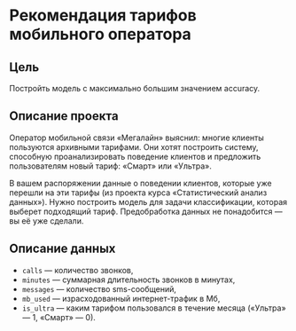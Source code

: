 # Рекомендация тарифов мобильного оператора
## Цель 
Постройть модель с максимально большим значением accuracy.
## Описание проекта
Оператор мобильной связи «Мегалайн» выяснил: многие клиенты пользуются архивными тарифами. Они хотят построить систему, способную проанализировать поведение клиентов и предложить пользователям новый тариф: «Смарт» или «Ультра».

В вашем распоряжении данные о поведении клиентов, которые уже перешли на эти тарифы (из проекта курса «Статистический анализ данных»). Нужно построить модель для задачи классификации, которая выберет подходящий тариф. Предобработка данных не понадобится — вы её уже сделали.
## Описание данных
* `сalls` — количество звонков,
* `minutes` — суммарная длительность звонков в минутах,
* `messages` — количество sms-сообщений,
* `mb_used` — израсходованный интернет-трафик в Мб,
* `is_ultra` — каким тарифом пользовался в течение месяца («Ультра» — 1, «Смарт» — 0).
